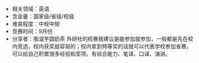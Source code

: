  - 相关领域：英语
 - 含金量：国家级/省级/校级
 - 难易程度：中规中矩
 - 竞赛时间：9月份
 - 分享者：吸溜芋圆奶茶
 外研社的校赛我建议是能参加就参加，一般都是先在校内竞选，校内获奖挺容易的；校内拿到特等奖的话就可以代表学校参加省赛，可以给自己积累很多经验和奖项。有综合能力、笔译、口译、演讲。